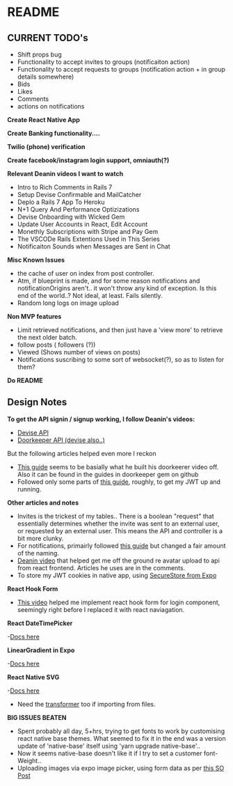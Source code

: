 # README

## CURRENT TODO's

- Shift props bug
- Functionality to accept invites to groups (notificaiton action)
- Functionality to accept requests to groups (notification action + in group details somewhere)
- Bids
- Likes
- Comments
- actions on notifications

**Create React Native App**

**Create Banking functionality....**

**Twilio (phone) verification**

**Create facebook/instagram login support, omniauth(?)**

**Relevant Deanin videos I want to watch**

- Intro to Rich Comments in Rails 7
- Setup Devise Confirmable and MailCatcher
- Deplo a Rails 7 App To Heroku
- N+1 Query And Performance Optizizations
- Devise Onboarding with Wicked Gem
- Update User Accounts in React, Edit Account
- Monethly Subscriptions with Stripe and Pay Gem
- The VSCODe Rails Extentions Used in This Series
- Notificaiton Sounds when Messages are Sent in Chat

**Misc Known Issues**

- the cache of user on index from post controller.
- Atm, if blueprint is made, and for some reason notifications and notificationOrigins aren't.. it won't throw any kind of exception. Is this end of the world..? Not ideal, at least. Fails silently.
- Random long logs on image upload

**Non MVP features**

- Limit retrieved notifications, and then just have a 'view more' to retrieve the next older batch.
- follow posts ( followers (?))
- Viewed (Shows number of views on posts)
- Notifications suscribing to some sort of websocket(?), so as to listen for them?

**Do README**

## Design Notes

**To get the API signin / signup working, I follow Deanin's videos:**

- [Devise API](https://www.youtube.com/watch?v=PqizV5l1yFE&ab_channel=Deanin)
- [Doorkeeper API (devise also..)](https://www.youtube.com/watch?v=Kwm4Edvlqhw&ab_channel=Deanin)

But the following articles helped even more I reckon

- [This guide](https://rubyyagi.com/rails-api-authentication-devise-doorkeeper/) seems to be basially what he built his doorkeerer video off. Also it can be found in the guides in doorkeeper gem on github
- Followed only some parts of [this guide](https://www.bluebash.co/blog/rails-6-7-api-authentication-with-jwt/), roughly, to get my JWT up and running.

**Other articles and notes**

- Invites is the trickest of my tables.. There is a boolean "request" that essentially determines whether the invite was sent to an external user, or requested by an external user. This means the API and controller is a bit more clunky.
- For notifications, primairly followed [this guide](https://tannguyenit95.medium.com/designing-a-notification-system-1da83ca971bc) but changed a fair amount of the naming.
- [Deanin video](https://www.youtube.com/watch?v=_rLMRd676-I&ab_channel=Deanin) that helped get me off the ground re avatar upload to api from react frontend. Articles he uses are in the comments.
- To store my JWT cookies in native app, using [SecureStore from Expo](https://docs.expo.dev/versions/latest/sdk/securestore/)

**React Hook Form**

- [This video](https://www.google.com/search?q=creating+forms+in+react+native&sxsrf=ALiCzsaQdOyFOhyqEkuACwNJu1xcdAioHQ%3A1656798694035&ei=5r3AYq3qAaO34t4PoLuroA4&ved=0ahUKEwit9fyMmNv4AhWjm9gFHaDdCuQQ4dUDCA4&uact=5&oq=creating+forms+in+react+native&gs_lcp=Cgdnd3Mtd2l6EAMyBQgAEIAEMgYIABAeEBYyBggAEB4QFjoHCAAQRxCwAzoKCAAQ5AIQsAMYAToICAAQHhAWEApKBAhBGABKBAhGGAFQ6gFYxglgjgtoAXABeACAAc0EiAGjCpIBBzMtMS4xLjGYAQCgAQHIAQ3AAQHaAQYIARABGAk&sclient=gws-wiz#kpvalbx=_rtzEYsyhEoSXseMPl8iGyAc16) helped me implement react hook form for login component, seemingly right before I replaced it with react naviagation.

**React DateTimePicker**

-[Docs here](https://github.com/react-native-datetimepicker/datetimepicker)

**LinearGradient in Expo**

-[Docs here](https://docs.expo.dev/versions/latest/sdk/linear-gradient/#usage)

**React Native SVG**

-[Docs here](https://github.com/react-native-svg/react-native-svg#use-with-svg-files)

- Need the [transformer](https://github.com/kristerkari/react-native-svg-transformer#installation-and-configuration) too if importing from files.

**BIG ISSUES BEATEN**

- Spent probably all day, 5+hrs, trying to get fonts to work by customising react native base themes. What seemed to fix it in the end was a version update of 'native-base' itself using 'yarn upgrade native-base'..
- Now it seems native-base doesn't like it if I try to set a customer font-Weight..
- Uploading images via expo image picker, using form data as per [this SO Post](https://stackoverflow.com/a/46740071/17632294)
